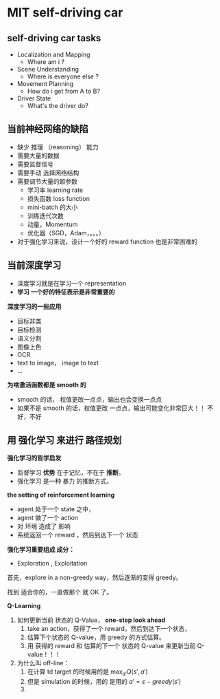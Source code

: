 # MIT self-driving car



## self-driving car tasks

* Localization and Mapping
  * Where am i ?
* Scene Understanding
  * Where is everyone else ?
* Movement Planning
  * How do i get from A to B?
* Driver State
  * What's the driver do?



## 当前神经网络的缺陷

* 缺少 推理 （reasoning） 能力
* 需要大量的数据
* 需要监督信号
* 需要手动 选择网络结构
* 需要调节大量的超参数
  * 学习率 learning rate
  * 损失函数 loss function
  * mini-batch 的大小
  * 训练迭代次数
  * 动量，Momentum
  * 优化器（SGD，Adam，。。。）
* 对于强化学习来说，设计一个好的 reward function 也是非常困难的



## 当前深度学习

* 深度学习就是在学习一个 representation
* **学习 一个好的特征表示是非常重要的**



**深度学习的一些应用**

* 目标非类
* 目标检测
* 语义分割
* 图像上色
* OCR
* text to image， image to text
* ...



**为啥激活函数都是 smooth 的**

* smooth 的话， 权值更改一点点，输出也会变换一点点
* 如果不是 smooth 的话，权值更改 一点点，输出可能变化非常巨大！！ 不好，不好





## 用 强化学习 来进行 路径规划

**强化学习的哲学启发**

* 监督学习 **优势** 在于记忆，不在于 **推断**。
* 强化学习 是一种 暴力 的推断方式。



**the setting of reinforcement learning**

* agent 处于一个 state 之中，
* agent 做了一个 action
* 对 环境 造成了 影响
* 系统返回一个 reward ，然后到达下一个 状态



**强化学习重要组成 成分：**

* Exploration , Exploitation

首先，explore in a non-greedy way，然后逐渐的变得  greedy。

找到 适合你的，一直做那个 就 OK 了。



**Q-Learning**

1. 如何更新当前 状态的 Q-Value， **one-step look ahead**
   1.  take an action，获得了一个 reward，然后到达下一个状态，
   2.  估算下个状态的 Q-value，用 greedy 的方式估算。
   3.  用 获得的 reward 和 估算的下一个 状态的 Q-value 来更新当前 Q-value！！！
2. 为什么叫 off-line：
   1. 在计算 td target 的时候用的是 $\max_{a'} Q(s',a')$
   2. 但是 simulation 的时候，用的 是用的 $a' = \varepsilon-greedy (s')$
   3. ​